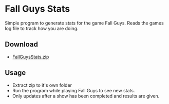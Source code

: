 # Fall Guys Stats
Simple program to generate stats for the game Fall Guys. Reads the games log file to track how you are doing.

## Download
  - [FallGuysStats.zip](https://github.com/ShootMe/FallGuysStats/raw/master/FallGuyStats.zip)
  
## Usage
  - Extract zip to it's own folder
  - Run the program while playing Fall Guys to see new stats.
  - Only updates after a show has been completed and results are given.
